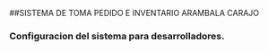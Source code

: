 ##SISTEMA DE TOMA PEDIDO E INVENTARIO ARAMBALA CARAJO


### Configuracion del sistema para desarrolladores.
 